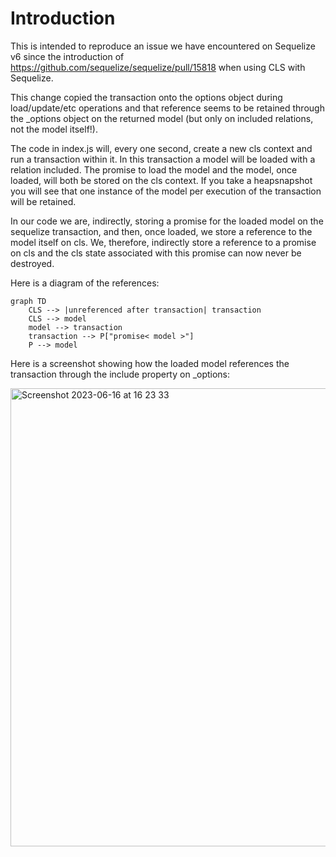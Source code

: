 # Introduction

This is intended to reproduce an issue we have encountered on Sequelize v6 since the introduction of https://github.com/sequelize/sequelize/pull/15818 when using CLS with Sequelize.

This change copied the transaction onto the options object during load/update/etc operations and that reference seems to be retained through the \_options object on the returned model (but only on included relations, not the model itself!).

The code in index.js will, every one second, create a new cls context and run a transaction within it. In this transaction a model will be loaded with a relation included. The promise to load the model and the model, once loaded, will both be stored on the cls context. If you take a heapsnapshot you will see that one instance of the model per execution of the transaction will be retained.

In our code we are, indirectly, storing a promise for the loaded model on the sequelize transaction, and then, once loaded, we store a reference to the model itself on cls. We, therefore, indirectly store a reference to a promise on cls and the cls state associated with this promise can now never be destroyed.

Here is a diagram of the references:

```mermaid
graph TD
    CLS --> |unreferenced after transaction| transaction
    CLS --> model
    model --> transaction
    transaction --> P["promise< model >"]
    P --> model
```

Here is a screenshot showing how the loaded model references the transaction through the include property on _options:

<img width="733" alt="Screenshot 2023-06-16 at 16 23 33" src="https://github.com/chriswheeldon-peakon/sequelize-transaction-ref-issue/assets/73166588/bf36cdfa-a485-482d-8ed2-812d007ebc29">
